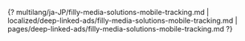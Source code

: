 {? multilang/ja-JP/filly-media-solutions-mobile-tracking.md | localized/deep-linked-ads/filly-media-solutions-mobile-tracking.md | pages/deep-linked-ads/filly-media-solutions-mobile-tracking.md ?}
